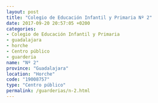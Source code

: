 ```yaml
---
layout: post
title: "Colegio de Educación Infantil y Primaria Nº 2"
date: 2017-09-20 20:57:05 +0200
categories:
- Colegio de Educación Infantil y Primaria
- guadalajara
- horche
- Centro público
- guarderia
name: "Nº 2"
province: "Guadalajara"
location: "Horche"
code: "19008757"
type: "Centro público"
permalink: /guarderias/n-2.html
---
```

